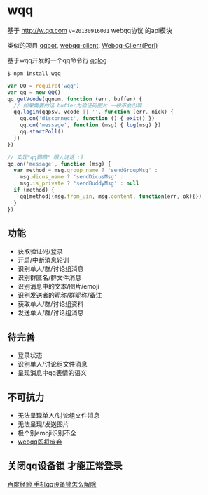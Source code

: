 # wqq

基于 <http://w.qq.com> `v=20130916001` webqq协议 的api模块

类似的项目 [qqbot](https://github.com/xhan/qqbot), [webqq-client](https://github.com/longbai/webqq-client), [Webqq-Client(Perl)](https://github.com/sjdy521/Webqq-Client)

基于wqq开发的一个qq命令行 [qqlog](https://github.com/fritx/qqlog)

```
$ npm install wqq
```

```js
var QQ = require('wqq')
var qq = new QQ()
qq.getVcode(qqnum, function (err, buffer) {
  // 如果需要的话 buffer为验证码图片 一般不会出现
  qq.login(qqpsw, vcode || '', function (err, nick) {
    qq.on('disconnect', function () { exit() })
    qq.on('message', function (msg) { log(msg) })
    qq.startPoll()
  })
})
```

```js
// 实现"qq鹦鹉" 跟人说话 :)
qq.on('message', function (msg) {
  var method = msg.group_name ? 'sendGroupMsg' :
    msg.dicus_name ? 'sendDicusMsg' :
    msg.is_private ? 'sendBuddyMsg' : null
  if (method) {
    qq[method](msg.from_uin, msg.content, function(err, ok){})
  }
})
```

## 功能

- 获取验证码/登录
- 开启/中断消息轮训
- 识别单人/群/讨论组消息
- 识别群匿名/群文件消息
- 识别消息中的文本/图片/emoji
- 识别发送者的昵称/群昵称/备注
- 获取单人/群/讨论组资料
- 发送单人/群/讨论组消息

## 待完善

- 登录状态
- 识别单人/讨论组文件消息
- 呈现消息中qq表情的语义

## 不可抗力

- 无法呈现单人/讨论组文件消息
- 无法呈现/发送图片
- 极个别emoji识别不全
- [webqq即将废弃](http://www.pingwest.com/bye-web-qq/)

## 关闭qq设备锁 才能正常登录

[百度经验 手机qq设备锁怎么解除](http://jingyan.baidu.com/article/60ccbceb005c4c64cab197d8.html)
